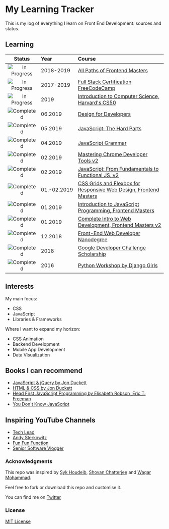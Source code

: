 # My Learning Tracker

This is my log of everything I learn on Front End Development: sources and status.

## Learning

[//]: # (Status images)

[Completed]: https://user-images.githubusercontent.com/29199184/32275438-8385f5c0-bf0b-11e7-9406-42265f71e2bd.png "Completed"
[In Progress]: https://user-images.githubusercontent.com/29199184/34462881-7305ddac-ee4d-11e7-9b57-589424820da4.png "In Progress"
[Soon]: https://user-images.githubusercontent.com/29199184/34462916-d5c37bd4-ee4d-11e7-9f4a-d57f2243281b.png "Soon"

|            Status           |   Year        | Course                                                          |
|:---------------------------:|:--------------|:---------------------------------------------------------------------------------------------------------------|
| ![In Progress][In Progress] | 2018-2019     | [All Paths of Frontend Masters](https://frontendmasters.com)                                                   |
| ![In Progress][In Progress] | 2017-2019     | [Full Stack Certification FreeCodeCamp](https://learn.freecodecamp.org/)                                       |
| ![In Progress][In Progress] | 2019          | [Introduction to Computer Science,  Harvard's CS50](https://www.youtube.com/playlist?list=PLWKjhJtqVAbmGw5fN5BQlwuug-8bDmabi) 
| ![Completed][Completed]     | 06.2019       | [Design for Developers](https://frontendmasters.com/courses/design-for-developers/)|
| ![Completed][Completed]     | 05.2019       | [JavaScript: The Hard Parts](https://frontendmasters.com/courses/javascript-hard-parts/)|
| ![Completed][Completed]     | 04.2019       | [JavaScript Grammar](https://www.goodreads.com/book/show/44643716-javascript-grammar)|
| ![Completed][Completed]     | 02.2019       | [Mastering Chrome Developer Tools v2](https://frontendmasters.com/courses/chrome-dev-tools-v2/)                 |
| ![Completed][Completed]     | 02.2019       | [JavaScript: From Fundamentals to Functional JS, v2](https://frontendmasters.com/courses/js-fundamentals-functional-v2/)|
| ![Completed][Completed]     | 01.-02.2019   | [CSS Grids and Flexbox for Responsive Web Design, Frontend Masters](https://frontendmasters.com/courses/css-grids-flexbox/)|
| ![Completed][Completed]     | 01.2019       | [Introduction to JavaScript Programming, Frontend Masters ](https://frontendmasters.com/courses/javascript-basics/)        |
| ![Completed][Completed]     | 01.2019       | [Complete Intro to Web Development, Frontend Masters v2](https://frontendmasters.com/courses/web-development-v2/) |
| ![Completed][Completed]     | 12.2018       | [Front-End Web Developer Nanodegree](https://eu.udacity.com/course/front-end-web-developer-nanodegree--nd001)  |
| ![Completed][Completed]     | 2018          | [Google Developer Challenge Scholarship](https://www.udacity.com/google-scholarships)                          |
| ![Completed][Completed]     | 2016          | [Python Workshop by Django Girls](https://djangogirls.org/)                                                    |

[//]: # (Reference links to courses)

[Front-End Web Developer Nanodegree]: https://eu.udacity.com/course/front-end-web-developer-nanodegree--nd001
[Google Developer Challenge Scholarship]: https://www.udacity.com/google-scholarships
[Frontend Masters]: https://frontendmasters.com
[Django Girls]: https://djangogirls.org/

## Interests

My main focus:

+ CSS
+ JavaScript
+ Libraries & Frameworks

Where I want to expand my horizon:

+ CSS Animation
+ Backend Development
+ Mobile App Development
+ Data Visualization

## Books I can recommend

+ [JavaScript & jQuery by Jon Duckett](http://javascriptbook.com)
+ [HTML & CSS by Jon Duckett](http://www.htmlandcssbook.com)
+ [Head First JavaScript Programming by Elisabeth Robson, Eric T. Freeman](https://www.oreilly.com/library/view/head-first-javascript/9781449340124)
+ [You Don't Know JavaScript](https://github.com/getify/You-Dont-Know-JS)

## Inspiring YouTube Channels

+ [Tech Lead](https://www.youtube.com/channel/UC4xKdmAXFh4ACyhpiQ_3qBw)
+ [Andy Sterkowitz](https://www.youtube.com/channel/UCZ9qFEC82qM6Pk-54Q4TVWA)
+ [Fun Fun Function](https://www.youtube.com/channel/UCO1cgjhGzsSYb1rsB4bFe4Q)
+ [Senior Software Vlogger](https://www.youtube.com/user/rojkovdima)

### Acknowledgments

This repo was inspired by [Syk Houdeib](https://github.com/Syknapse/My-Learning-Tracker-first-ten-months), [Shovan Chatterjee](https://github.com/shovanch/fullstack-web-developer-path) and [Waqar Mohammad](https://github.com/waqardm/devNewbieLearningResources).

Feel free to fork or download this repo and customise it.

You can find me on [Twitter](https://twitter.com/gaini_z "@gaini_z")

### License

[MIT License](https://github.com/GainiZh/Learning-Tracker/blob/master/LICENSE)
